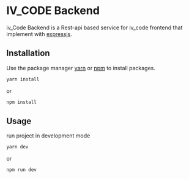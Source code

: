 # IV_CODE Backend

iv_Code Backend is a Rest-api based service for iv_code frontend that implement with [expressjs](https://expressjs.com).

## Installation

Use the package manager [yarn](https://yarnpkg.com) or [npm](https://npmjs.com) to install packages.

```bash
yarn install
```

or

```bash
npm install
```

## Usage

run project in development mode

```bash
yarn dev
```

or

```bash
npm run dev
```

